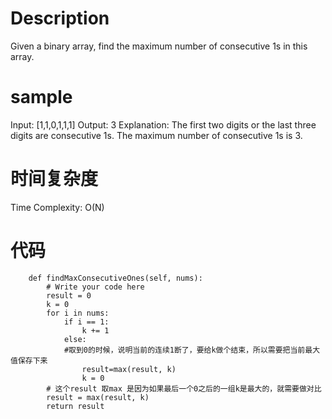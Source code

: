 # Description
Given a binary array, find the maximum number of consecutive 1s in this array.

# sample
Input: [1,1,0,1,1,1]
Output: 3
Explanation: The first two digits or the last three digits are consecutive 1s.
    The maximum number of consecutive 1s is 3.

# 时间复杂度
Time Complexity: O(N)

# 代码
```
    def findMaxConsecutiveOnes(self, nums):
        # Write your code here
        result = 0
        k = 0
        for i in nums:
            if i == 1:
                k += 1
            else:
            #取到0的时候，说明当前的连续1断了，要给k做个结束，所以需要把当前最大值保存下来
                result=max(result, k)
                k = 0
        # 这个result 取max 是因为如果最后一个0之后的一组k是最大的，就需要做对比
        result = max(result, k)
        return result
```
